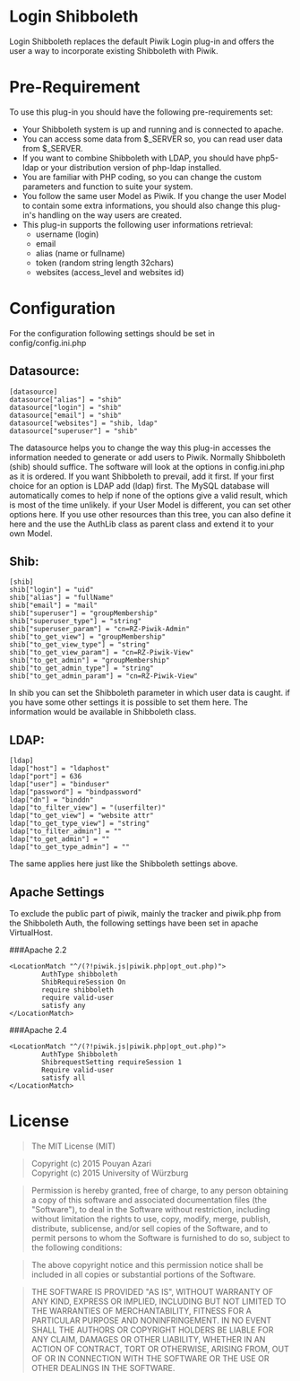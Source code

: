 # Login Shibboleth
Login Shibboleth replaces the default Piwik Login plug-in and offers the user a way to incorporate existing Shibboleth with Piwik.

# Pre-Requirement
To use this plug-in you should have the following pre-requirements set:
- Your Shibboleth system is up and running and is connected to apache.
- You can access some data from $\_SERVER so, you can read user data from $\_SERVER.
- If you want to combine Shibboleth with LDAP, you should have php5-ldap or your distribution version of php-ldap installed.
- You are familiar with PHP coding, so you can change the custom parameters and function to suite your system.
- You follow the same user Model as Piwik. If you change the user Model to contain some extra informations, you should also change this plug-in's handling on the way users are created.
- This plug-in supports the following user informations retrieval:
  - username (login)
  - email
  - alias (name or fullname)
  - token (random string length 32chars)
  - websites (access_level and websites id)

# Configuration
For the configuration following settings should be set in config/config.ini.php

## Datasource:

```
[datasource]  
datasource["alias"] = "shib"  
datasource["login"] = "shib"
datasource["email"] = "shib"
datasource["websites"] = "shib, ldap"
datasource["superuser"] = "shib"
```

The datasource helps you to change the way this plug-in accesses the information needed to generate or add users to Piwik. Normally Shibboleth (shib) should suffice. The software will look at the options in config.ini.php as it is ordered. If you want Shibboleth to prevail, add it first. If your first choice for an option is LDAP add (ldap) first. The MySQL database will automatically comes to help if none of the options give a valid result, which is most of the time unlikely. if your User Model is different, you can set other options here. If you use other resources than this tree, you can also define it here and the use the AuthLib class as parent class and extend it to your own Model.

## Shib:

```
[shib]
shib["login"] = "uid"
shib["alias"] = "fullName"
shib["email"] = "mail"
shib["superuser"] = "groupMembership"
shib["superuser_type"] = "string"
shib["superuser_param"] = "cn=RZ-Piwik-Admin"
shib["to_get_view"] = "groupMembership"
shib["to_get_view_type"] = "string"
shib["to_get_view_param"] = "cn=RZ-Piwik-View"
shib["to_get_admin"] = "groupMembership"
shib["to_get_admin_type"] = "string"
shib["to_get_admin_param"] = "cn=RZ-Piwik-View"
```

In shib you can set the Shibboleth parameter in which user data is caught. if you have some other settings it is possible to set them here. The information would be available in Shibboleth class.

## LDAP:

```
[ldap]
ldap["host"] = "ldaphost"
ldap["port"] = 636
ldap["user"] = "binduser"
ldap["password"] = "bindpassword"
ldap["dn"] = "binddn"
ldap["to_filter_view"] = "(userfilter)"
ldap["to_get_view"] = "website attr"
ldap["to_get_type_view"] = "string"
ldap["to_filter_admin"] = ""
ldap["to_get_admin"] = ""
ldap["to_get_type_admin"] = ""
```

The same applies here just like the Shibboleth settings above.

## Apache Settings
To exclude the public part of piwik, mainly the tracker and piwik.php from the Shibboleth Auth, the following settings have been set in apache VirtualHost.

###Apache 2.2
```
<LocationMatch "^/(?!piwik.js|piwik.php|opt_out.php)">
        AuthType shibboleth
        ShibRequireSession On
        require shibboleth
        require valid-user
        satisfy any
</LocationMatch>
```

###Apache 2.4
```
<LocationMatch "^/(?!piwik.js|piwik.php|opt_out.php)">
        AuthType Shibboleth
        ShibrequestSetting requireSession 1
        Require valid-user
        satisfy all
</LocationMatch>
```

# License
> The MIT License (MIT)

> Copyright (c) 2015 Pouyan Azari  
> Copyright (c) 2015 University of Würzburg

> Permission is hereby granted, free of charge, to any person obtaining a copy of this software and associated documentation files (the "Software"), to deal in the Software without restriction, including without limitation the rights to use, copy, modify, merge, publish, distribute, sublicense, and/or sell copies of the Software, and to permit persons to whom the Software is furnished to do so, subject to the following conditions:

> The above copyright notice and this permission notice shall be included in all copies or substantial portions of the Software.

> THE SOFTWARE IS PROVIDED "AS IS", WITHOUT WARRANTY OF ANY KIND, EXPRESS OR IMPLIED, INCLUDING BUT NOT LIMITED TO THE WARRANTIES OF MERCHANTABILITY, FITNESS FOR A PARTICULAR PURPOSE AND NONINFRINGEMENT. IN NO EVENT SHALL THE AUTHORS OR COPYRIGHT HOLDERS BE LIABLE FOR ANY CLAIM, DAMAGES OR OTHER LIABILITY, WHETHER IN AN ACTION OF CONTRACT, TORT OR OTHERWISE, ARISING FROM, OUT OF OR IN CONNECTION WITH THE SOFTWARE OR THE USE OR OTHER DEALINGS IN THE SOFTWARE.
